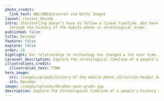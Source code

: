 ```yaml
---
photo_credit:
  link_text: NBC/NBCUniversal via Getty Images
layout: cluster_decade
intro: Storytelling doesn't have to follow a linear timeline. But here's a walk
  through the history of the mobile phone in chronological order.
published: false
title: Decades
feature: false
explore: false
order: 10
highlight: Our relationship to technology has changed a lot over time.
carousel_description: Explore the chronological timeline of a people's history of tech.
illustrations_credit:
  illustration_text: TTWW
hero_image:
  src: /images/uploads/history-of-the-mobile-phone_collection-header_decades-600.png
  alt: Decades
image: /images/uploads/decades-open-graph.jpg
description: Explore the chronological timeline of a people's history of tech.
---
```

